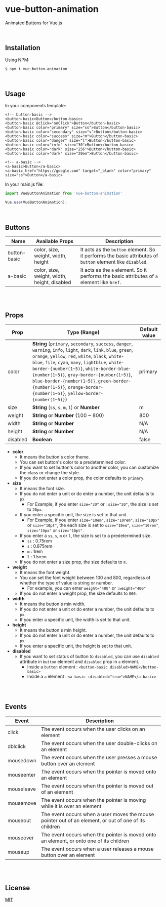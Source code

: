 # vue-button-animation
Animated Buttons for Vue.js

<br>

## Installation
Using NPM:
```bash
$ npm i vue-button-animation
```

<br>

## Usage
In your components template:
```vue
<!-- button-basic -->
<button-basic>Button</button-basic>
<button-basic @click="onClick">Button</button-basic>
<button-basic color="primary" size="ss">Button</button-basic>
<button-basic color="secondary" size="s">Button</button-basic>
<button-basic color="success" size="m">Button</button-basic>
<button-basic color="danger" size="l">Button</button-basic>
<button-basic color="info" size="30">Button</button-basic>
<button-basic color="dark" size="256">Button</button-basic>
<button-basic color="dark" size="20em">Button</button-basic>

<!-- a-basic -->
<a-basic>Button</a-basic>
<a-basic href="https://google.com" target="_blank" color="primary" size="ss">Button</a-basic>
```

In your main.js file:
```js
import VueButtonAnimation from 'vue-button-animation'

Vue.use(VueButtonAnimation);
```

<br>

## Buttons
| Name         | Available Props | Description   |
|--------------|-----------------|---------------|
| button-basic | color, size, weight, width, height | It acts as the `button` element. So it performs the basic attributes of `button` element like `disabled`. |
| a-basic      | color, size, weight, width, height, disabled | It acts as the `a` element. So it performs the basic attributes of `a` element like `href`. |

<br><br>

## Props
| Prop     | Type (Range) | Default value |
|----------|--------------|---------------|
| color    | **String** (`primary`, `secondary`, `success`, `danger`, `warning`, `info`, `light`, `dark`, `link`, `blue`, `green`, `orange`, `yellow`, `red`, `white`, `black`, `white-blue`, `file`, `cyan`, `navy`, `lightblue`, `white-border-{number(1~5)}`, `white-border-blue-{number(1~5)}`, `gray-border-{number(1~5)}`, `blue-border-{number(1~5)}`, `green-border-{number(1~5)}`, `orange-border-{number(1~5)}`, `yellow-border-{number(1~5)}`) | primary |
| size     | **String** (`ss`, `s`, `m`, `l`) or **Number** | m |
| weight   | **String** or **Number** (100 ~ 800) | 800 |
| width    | **String** or **Number** | N/A |
| height   | **String** or **Number** | N/A |
| disabled | **Boolean** | false |

* **color**
    * It means the button's color theme.
    * You can set button's color to a predetermined color.
    * If you want to set button's color to another color, you can customize the class or change the style.
    * If you do not enter a color prop, the color defaults to `primary`.
* **size**
    * It means the font size.
    * If you do not enter a unit or do enter a number, the unit defaults to `px`.
        * For Example, if you enter `size="20"` or `:size="20"`, the size is set to `20px`.
    * If you enter a specific unit, the size is set to that unit.
        * For Example, If you enter `size="10em"`, `size="10rem"`, `size="10px"` or `size="10pt"`, the each size is set to `size="10em"`, `size="10rem"`, `size="10px"` or `size="10pt"`.
    * If you enter a `ss`, `s`, `m` or `l`, the size is set to a predetermined size.
        * `ss` : 0.75rem
        * `s` : 0.875rem
        * `m` : 1rem
        * `l` : 1.5rem
    * If you do not enter a size prop, the size defaults to `m`.
* **weight**
    * It means the font weight.
    * You can set the font weight between 100 and 800, regardless of whether the type of value is string or number.
        * For example, you can enter `weight="400"` or `:weight="400"`
    * If you do not enter a weight prop, the size defaults to `800`.
* **width**
    * It means the button's min width.
    * If you do not enter a unit or do enter a number, the unit defaults to `px`.
    * If you enter a specific unit, the width is set to that unit.
* **height**
    * It means the button's min height.
    * If you do not enter a unit or do enter a number, the unit defaults to `px`.
    * If you enter a specific unit, the height is set to that unit.
* **disabled**
    * If you want to set status of button to `disabled`, you can use `disabled` attribute in `button` element and `disabled` prop in `a` element.
        * Inside a `button` element : `<button-basic disabled>NAME</button-basic>`
        * Inside a `a` element : `<a-basic :disabled="true">NAME</a-basic>`

<br><br>

## Events
| Event      | Description |
|------------|-------------|
| click      | The event occurs when the user clicks on an element |
| dblclick   | The event occurs when the user double-clicks on an element |
| mousedown  | The event occurs when the user presses a mouse button over an element |
| mouseenter | The event occurs when the pointer is moved onto an element |
| mouseleave | The event occurs when the pointer is moved out of an element |
| mousemove  | The event occurs when the pointer is moving while it is over an element |
| mouseout   | The event occurs when a user moves the mouse pointer out of an element, or out of one of its children |
| mouseover  | The event occurs when the pointer is moved onto an element, or onto one of its children |
| mouseup    | The event occurs when a user releases a mouse button over an element |

<br><br>

## License
[MIT](https://opensource.org/licenses/MIT)

<br>
